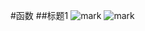 #函数
##标题1
![mark](http://pvyhasjid.bkt.clouddn.com/blog/20190809/vF5uowFANF3B.png?imageslim)
![mark](http://pvyhasjid.bkt.clouddn.com/blog/20190809/Rfe8mhrdPyr9.jpg?imageslim)
